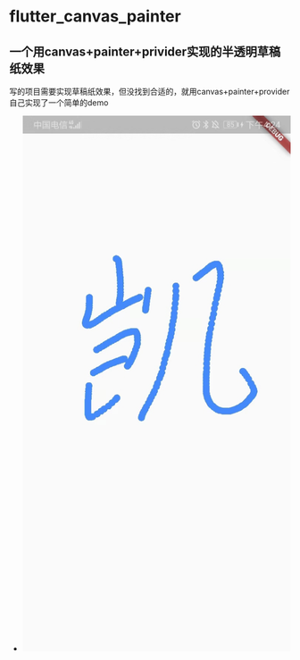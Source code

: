 # flutter_canvas_painter
## 一个用canvas+painter+privider实现的半透明草稿纸效果
写的项目需要实现草稿纸效果，但没找到合适的，就用canvas+painter+provider自己实现了一个简单的demo
- ![test](./1.jpeg)
